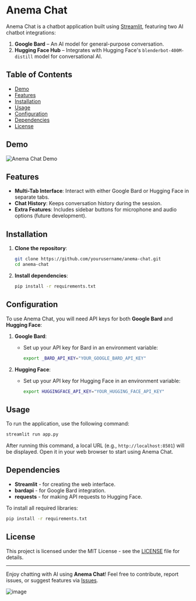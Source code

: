 
# Anema Chat

Anema Chat is a chatbot application built using [Streamlit](https://streamlit.io/), featuring two AI chatbot integrations:
1. **Google Bard** – An AI model for general-purpose conversation.
2. **Hugging Face Hub** – Integrates with Hugging Face's `blenderbot-400M-distill` model for conversational AI.

## Table of Contents
- [Demo](#demo)
- [Features](#features)
- [Installation](#installation)
- [Usage](#usage)
- [Configuration](#configuration)
- [Dependencies](#dependencies)
- [License](#license)

## Demo
![Anema Chat Demo](demo.gif)

## Features
- **Multi-Tab Interface**: Interact with either Google Bard or Hugging Face in separate tabs.
- **Chat History**: Keeps conversation history during the session.
- **Extra Features**: Includes sidebar buttons for microphone and audio options (future development).

## Installation

1. **Clone the repository**:
    ```bash
    git clone https://github.com/yourusername/anema-chat.git
    cd anema-chat
    ```

2. **Install dependencies**:
    ```bash
    pip install -r requirements.txt
    ```

## Configuration

To use Anema Chat, you will need API keys for both **Google Bard** and **Hugging Face**:

1. **Google Bard**:
    - Set up your API key for Bard in an environment variable:
      ```bash
      export _BARD_API_KEY="YOUR_GOOGLE_BARD_API_KEY"
      ```

2. **Hugging Face**:
    - Set up your API key for Hugging Face in an environment variable:
      ```bash
      export HUGGINGFACE_API_KEY="YOUR_HUGGING_FACE_API_KEY"
      ```

## Usage

To run the application, use the following command:

```bash
streamlit run app.py
```

After running this command, a local URL (e.g., `http://localhost:8501`) will be displayed. Open it in your web browser to start using Anema Chat.

## Dependencies

- **Streamlit** - for creating the web interface.
- **bardapi** - for Google Bard integration.
- **requests** - for making API requests to Hugging Face.

To install all required libraries:
```bash
pip install -r requirements.txt
```

## License

This project is licensed under the MIT License - see the [LICENSE](LICENSE) file for details.

---

Enjoy chatting with AI using **Anema Chat**! Feel free to contribute, report issues, or suggest features via [Issues](https://github.com/yourusername/anema-chat/issues).

![image](https://github.com/user-attachments/assets/85a81041-44cf-4c77-8c27-dade305a400d)
